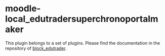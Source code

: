 # moodle-local_edutradersuperchronoportalmaker

This plugin belongs to a set of plugins. Please find the documentation in the repository of [block_edutrader](https://github.com/rschrenk/moodle-block_edutrader/).

